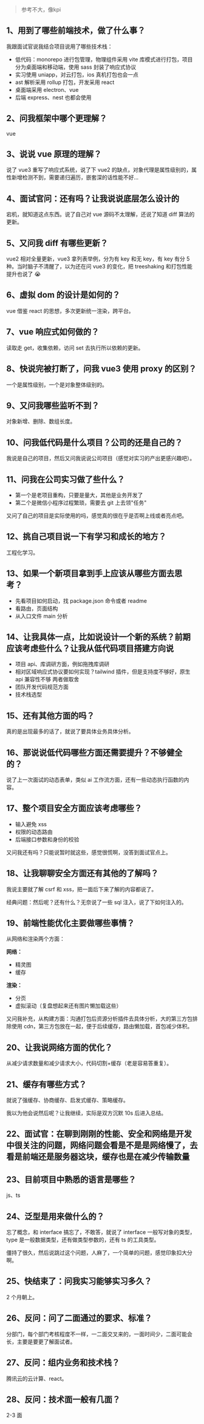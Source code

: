 > 参考不大，像kpi

## 1、用到了哪些前端技术，做了什么事？

我跟面试官说我结合项目说用了哪些技术栈：

- 低代码：monorepo 进行包管理，物理组件采用 vite 库模式进行打包，项目分为桌面端和移动端，使用 sass 封装了响应式协议
- 实习使用 uniapp，对云打包，ios 真机打包也会一点
- ast 解析采用 rollup 打包，开发采用 react
- 桌面端采用 electron、vue
- 后端 express、nest 也都会使用

## 2、问我框架中哪个更理解？

vue

## 3、说说 vue 原理的理解？

说了 vue3 重写了响应式系统，说了下 vue2 的缺点，对象代理是属性级别的，属性新增检测不到，需要递归遍历，嵌套深的话性能不好...

## 4、面试官问：还有吗？让我说说底层怎么设计的

宕机，就知道这点东西。说了自己对 vue 源码不太理解，还说了知道 diff 算法的更新。

## 5、又问我 diff 有哪些更新？

vue2 相对全量更新，vue3 拿列表举例，分为有 key 和无 key，有 key 有分 5 种。当时脑子不清醒了，以为还在问 vue3 的变化，把 treeshaking 和打包性能提升也说了 😭

## 6、虚拟 dom 的设计是如何的？

vue 借鉴 react 的思想，多次更新统一渲染，跨平台。

## 7、vue 响应式如何做的？

读取走 get，收集依赖，访问 set 去执行所以依赖的更新。

## 8、快说完被打断了，问我 vue3 使用 proxy 的区别？

一个是属性级别，一个是对象整体级别的。

## 9、又问我哪些监听不到？

对象新增、删除、数组长度。

## 10、问我低代码是什么项目？公司的还是自己的？

我说是自己的项目，然后又问我说说公司项目（感觉对实习的产出更感兴趣吧）。

## 11、问我在公司实习做了些什么？

- 第一个是老项目重构，只要是量大，其他是业务开发了
- 第二个是微信小程序过程繁琐，需要去 git 上去领"任务"

又问了自己的项目是实际使用的吗，感觉真的很在乎是否啊上线或者亮点吧。

## 12、挑自己项目说一下有学习和成长的地方？

工程化学习。

## 13、如果一个新项目拿到手上应该从哪些方面去思考？

- 先看项目如何启动，找 package.json 命令或者 readme
- 看路由，页面结构
- 从入口文件 main 分析

## 14、让我具体一点，比如说设计一个新的系统？前期应该考虑些什么？让我从低代码项目搭建方向说

- 项目 api、库调研方面，例如拖拽库调研
- 相对区域响应式协议要如何实现？tailwind 插件，但是支持度不够好，原生 api 兼容性不够 两者做取舍
- 团队开发代码规范方面
- 技术栈选型

## 15、还有其他方面的吗？

真的是出现最多的话了，就说了要具体业务具体分析。

## 16、那说说低代码哪些方面还需要提升？不够健全的？

说了上一次面试的动态表单，类似 ai 工作流方面，还有一些动态执行函数的内容。

## 17、整个项目安全方面应该考虑哪些？

- 输入避免 xss
- 权限的动态路由
- 后端接口参数和身份的校验

又问我还有吗？只能说暂时就这些，感觉很慌啊，没答到面试官点上。

## 18、让我聊聊安全方面还有其他的了解吗？

我说主要就了解 csrf 和 xss，把一面后下来了解的内容都说了。

经典问题：然后呢？还有什么？无奈说了一些 sql 注入，说了下如何注入的。

## 19、前端性能优化主要做哪些事情？

从网络和渲染两个方面：

**网络：**
- 精灵图
- 缓存

**渲染：**
- 分页
- 虚拟滚动（复盘想起来还有图片懒加载这些）

又问我补充，从构建方面：沟通打包后资源分析插件去具体分析，大的第三方包排除使用 cdn，第三方包放在一起，便于后续缓存，路由懒加载，首包减少体积。

## 20、让我说网络方面的优化？

从减少请求数量和减少请求大小，代码切割+缓存（老是容易答重复）。

## 21、缓存有哪些方式？

就说了强缓存、协商缓存、启发式缓存、策略缓存。

我以为他会说然后呢？让我继续，实际是双方沉默 10s 后进入总结。

## 22、面试官：在聊到刚刚的性能、安全和网络是开发中很关注的问题，网络问题会看是不是是网络慢了，去看是前端还是服务器这块，缓存也是在减少传输数量

## 23、目前项目中熟悉的语言是哪些？

js、ts

## 24、泛型是用来做什么的？

忘了概念，和 interface 搞忘了，不敢答，就说了 interface 一般写对象的类型，type 是一般数据类型，还有做类型参数的，还有 ts 的工具类型。

僵持了很久，然后说跳过这个问题，人麻了，一个简单的问题，感觉印象扣大分啊。

## 25、快结束了：问我实习能够实习多久？

2 个月朝上。

## 26、反问：问了二面通过的要求、标准？

分部门，每个部门考核程度不一样，一二面交叉来的，一面时间少，二面可能会长，主要是要更了解面试者。

## 27、反问：组内业务和技术栈？

腾讯云的云计算、react。

## 28、反问：技术面一般有几面？

2-3 面